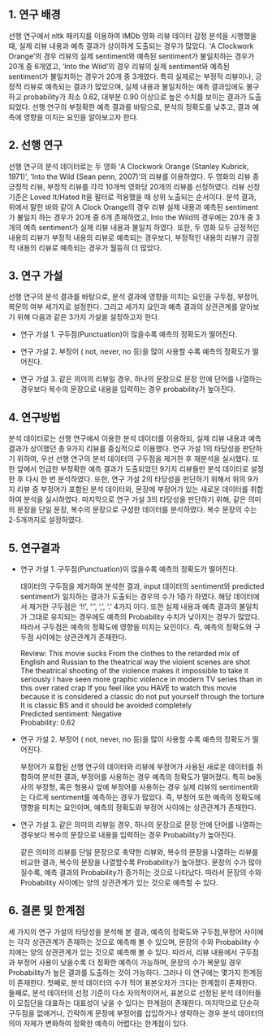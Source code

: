 ## **1. 연구 배경**  
선행 연구에서 nltk 패키지를 이용하여 IMDb 영화 리뷰 데이터 감정 분석을 시행했을 때, 실제 리뷰 내용과 예측 결과가 상이하게 도출되는 경우가 많았다. ‘A Clockwork Orange’의 경우 리뷰의 실제 sentiment와 예측된 sentiment가 불일치하는 경우가 20개 중 6개였고, ‘Into the Wild’의 경우 리뷰의 실제 sentiment와 예측된 sentiment가 불일치하는 경우가 20개 중 3개였다. 특히 실제로는 부정적 리뷰이나, 긍정적 리뷰로 예측되는 결과가 많았으며, 실제 내용과 불일치하는 예측 결과임에도 불구하고 probability가 최소 0.62, 대부분 0.90 이상으로 높은 수치를 보이는 결과가 도출되었다. 선행 연구의 부정확한 예측 결과를 바탕으로, 분석의 정확도를 낮추고, 결과 예측에 영향을 미치는 요인을 알아보고자 한다.

## **2. 선행 연구**  
선행 연구의 분석 데이터로는 두 영화 ‘A Clockwork Orange (Stanley Kubrick, 1971)’, ‘Into the Wild (Sean penn, 2007)’의 리뷰를 이용하였다. 두 영화의 리뷰 중 긍정적 리뷰, 부정적 리뷰를 각각 10개씩 영화당 20개의 리뷰를 선정하였다. 리뷰 선정 기준은 Loved It/Hated It을 필터로 적용했을 때 상위 노출되는 순서이다. 분석 결과, 위에서 말한 바와 같이 A Clock Orange의 경우 리뷰 실제 내용과 예측된 sentiment가 불일치 하는 경우가 20개 중 6개 존재하였고, Into the Wild의 경우에는 20개 중 3개의 예측 sentiment가 실제 리뷰 내용과 불일치 하였다. 또한, 두 영화 모두 긍정적인 내용의 리뷰가 부정적 내용의 리뷰로 예측되는 경우보다, 부정적인 내용의 리뷰가 긍정적 내용의 리뷰로 예측되는 경우가 월등히 더 많았다.

## **3. 연구 가설**  
선행 연구의 분석 결과를 바탕으로, 분석 결과에 영향을 미치는 요인을 구두점, 부정어, 복문의 여부 세가지로 설정한다. 그리고 세가지 요인과 예측 결과의 상관관계를  알아보기 위해 다음과 같은 3가지 가설을 설정하고자 한다.

- 연구 가설 1. 구두점(Punctuation)이 많을수록 예측의 정확도가 떨어진다.

- 연구 가설 2. 부정어 ( not, never, no 등)을 많이 사용할 수록 예측의 정확도가 떨어진다.

- 연구 가설 3. 같은 의미의 리뷰일 경우, 하나의 문장으로 문장 안에 단어를 나열하는 경우보다 복수의 문장으로 내용을 입력하는 경우 probability가 높아진다.

## **4. 연구방법**  
분석 데이터로는 선행 연구에서 이용한 분석 데이터를 이용하되, 실제 리뷰 내용과 예측 결과가 상이했던 총 9가지 리뷰를 중심적으로 이용했다. 연구  가설 1의 타당성을 판단하기 위하여, 우선 선행 연구의 분석 데이터의 구두점을 제거한 후 재분석을 실시했다. 또한 앞에서 언급한 부정확한 예측 결과가 도출되었던 9가지 리뷰들만 분석 데이터로 설정한 후 다시 한 번 분석하였다.
또한, 연구 가설 2의 타당성을 판단하기 위해서 위의 9가지 리뷰 중 부정어가 포함된 분석 데이터와, 문장에 부정어가 있는 새로운 데이터를 취합하여 분석을 실시하였다.
마지막으로 연구 가설 3의 타당성을 판단하기 위해, 같은 의미의 문장을 단일 문장, 복수의 문장으로 구성한 데이터를 분석하였다. 복수 문장의 수는 2-5개까지로 설정하였다.

## **5. 연구결과**  
- 연구 가설 1. 구두점(Punctuation)이 많을수록 예측의 정확도가 떨어진다.  
    
  데이터의 구두점을 제거하여 분석한 결과, input 데이터의 sentiment와 predicted sentiment가 일치하는 결과가 도출되는 경우의 수가 1증가 하였다. 해당 데이터에서 제거한 구두점은 ‘!!’, ‘’’, ‘,’, ‘.’ 4가지 이다. 또한 실제 내용과 예측 결과의 불일치가 그대로 유지되는 경우에도 예측의 Probability 수치가 낮아지는 경우가 많았다. 따라서 구두점은 예측의 정확도에 영향을 미치는 요인이다. 즉, 예측의 정확도와 구두점 사이에는 상관관계가 존재한다.  
  
    Review: This movie sucks From the clothes to the retarded mix of English and Russian to the theatrical way the violent scenes are shot The theatrical shooting of the violence makes it impossible to take it seriously I have seen more graphic violence in modern TV series than in this over rated crap If you feel like you HAVE to watch this movie because it is considered a classic do not put yourself through the torture It is classic BS and it should be avoided completely  
    Predicted sentiment: Negative  
    Probability: 0.62

- 연구 가설 2. 부정어 ( not, never, no 등)을 많이 사용할 수록 예측의 정확도가 떨어진다.  
  
  부정어가 포함된 선행 연구의 데이터와 리뷰에 부정어가 사용된 새로운 데이터를 취합하여 분석한 결과, 부정어를 사용하는 경우 예측의 정확도가 떨어졌다. 특히 be동사의 부정형, 혹은 형용사 앞에 부정어를 사용하는 경우 실제 리뷰의 sentiment와는 다르게 sentiment를 예측하는 경우가 많았다. 즉, 부정어 또한 예측의 정확도에 영향을 미치는 요인이며, 예측의 정확도와 부정어 사이에는 상관관계가 존재한다.

- 연구 가설 3. 같은 의미의 리뷰일 경우, 하나의 문장으로 문장 안에 단어를 나열하는 경우보다 복수의 문장으로 내용을 입력하는 경우 Probability가 높아진다.  
  
  같은 의미의 리뷰를 단일 문장으로 축약한 리뷰와, 복수의 문장을 나열하는 리뷰를 비교한 결과, 복수의 문장을 나열할수록 Probability가 높아졌다. 문장의 수가 많아질수록, 예측 결과의 Probability가 증가하는 것으로 나타났다. 따라서 문장의 수와 Probability 사이에는 양의 상관관계가 있는 것으로 예측할 수 있다.

## **6. 결론 및 한계점**  
세 가지의 연구 가설의 타당성을 분석해 본 결과, 예측의 정확도와 구두점,부정어 사이에는 각각 상관관계가 존재하는 것으로 예측해 볼 수 있으며, 문장의 수와 Probability 수치에는 양의 상관관계가 있는 것으로 예측해 볼 수 있다. 따라서, 리뷰 내용에서 구두점과 부정어 사용이 낮을수록 더 정확한 예측이 가능하며, 문장의 수가 복문일 경우 Probability가 높은 결과를 도출하는 것이 가능하다.
그러나 이 연구에는 몇가지 한계점이 존재한다. 첫째로, 분석 데이터의 수가 적어 표본오차가 크다는 한계점이 존재한다. 둘째로, 분석 데이터의 선정 기준이 다소 자의적이어서, 표본으로 선정된 분석 데이터들이 모집단을 대표하는 대표성이 낮을 수 있다는 한계점이 존재한다. 마지막으로 단순히 구두점을 없애거나, 간략하게 문장에 부정어를 삽입하거나 생략하는 경우 분석 데이터의 의미 자체가 변화하여 정확한 예측이 어렵다는 한계점이 있다.
